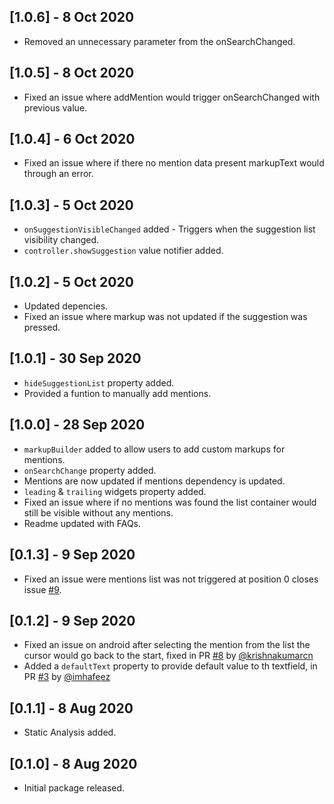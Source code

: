 ## [1.0.6] - 8 Oct 2020

- Removed an unnecessary parameter from the onSearchChanged.

## [1.0.5] - 8 Oct 2020

- Fixed an issue where addMention would trigger onSearchChanged with previous value.

## [1.0.4] - 6 Oct 2020

- Fixed an issue where if there no mention data present markupText would through an error.

## [1.0.3] - 5 Oct 2020

- `onSuggestionVisibleChanged` added - Triggers when the suggestion list visibility changed.
- `controller.showSuggestion` value notifier added.

## [1.0.2] - 5 Oct 2020

- Updated depencies.
- Fixed an issue where markup was not updated if the suggestion was pressed.

## [1.0.1] - 30 Sep 2020

- `hideSuggestionList` property added.
- Provided a funtion to manually add mentions.

## [1.0.0] - 28 Sep 2020

- `markupBuilder` added to allow users to add custom markups for mentions.
- `onSearchChange` property added.
- Mentions are now updated if mentions dependency is updated.
- `leading` & `trailing` widgets property added.
- Fixed an issue where if no mentions was found the list container would still be visible without any mentions.
- Readme updated with FAQs.

## [0.1.3] - 9 Sep 2020

- Fixed an issue were mentions list was not triggered at position 0 closes issue [#9](https://github.com/fayeed/flutter_mentions/issues/9).

## [0.1.2] - 9 Sep 2020

- Fixed an issue on android after selecting the mention from the list the cursor would go back to the start, fixed in PR [#8](https://github.com/fayeed/flutter_mentions/pull/8) by [@krishnakumarcn](https://github.com/krishnakumarcn)
- Added a `defaultText` property to provide default value to th textfield, in PR [#3](https://github.com/fayeed/flutter_mentions/pull/3) by [@imhafeez](https://github.com/imhafeez)

## [0.1.1] - 8 Aug 2020

- Static Analysis added.

## [0.1.0] - 8 Aug 2020

- Initial package released.
